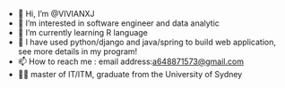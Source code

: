 - 👋 Hi, I’m @VIVIANXJ
- 👀 I’m interested in software engineer and data analytic
- 🌱 I’m currently learning R language 
- 💞️ I have used python/django and java/spring to build web application, see more details in my program!
- 📫 How to reach me : email address:a648871573@gmail.com
- 💁🏻 master of IT/ITM, graduate from the University of Sydney 

<!---
VIVIANXJ/VIVIANXJ is a ✨ special ✨ repository because its `README.md` (this file) appears on your GitHub profile.
You can click the Preview link to take a look at your changes.
--->
